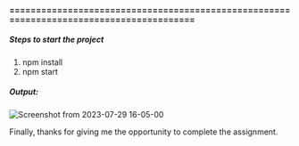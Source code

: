 #### ========================================================================================

##### Steps to start the project

1. npm install
2. npm start

##### Output:

   ![Screenshot from 2023-07-29 16-05-00](https://github.com/Bikash01293/api-call-analysis/assets/48493235/03676abc-36b7-48c9-be8f-3efeb6180950)


Finally, thanks for giving me the opportunity to complete the assignment.

